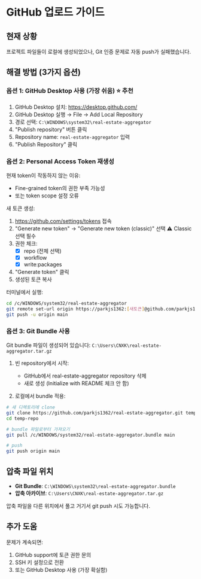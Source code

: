 # GitHub 업로드 가이드

## 현재 상황
프로젝트 파일들이 로컬에 생성되었으나, Git 인증 문제로 자동 push가 실패했습니다.

## 해결 방법 (3가지 옵션)

### 옵션 1: GitHub Desktop 사용 (가장 쉬움) ⭐ 추천

1. GitHub Desktop 설치: https://desktop.github.com/
2. GitHub Desktop 실행 → File → Add Local Repository
3. 경로 선택: `C:\WINDOWS\system32\real-estate-aggregator`
4. "Publish repository" 버튼 클릭
5. Repository name: `real-estate-aggregator` 입력
6. "Publish Repository" 클릭

### 옵션 2: Personal Access Token 재생성

현재 token이 작동하지 않는 이유:
- Fine-grained token의 권한 부족 가능성
- 또는 token scope 설정 오류

새 토큰 생성:
1. https://github.com/settings/tokens 접속
2. "Generate new token" → "Generate new token (classic)" 선택 ⚠️ Classic 선택 필수
3. 권한 체크:
   - [x] repo (전체 선택)
   - [x] workflow
   - [x] write:packages
4. "Generate token" 클릭
5. 생성된 토큰 복사

터미널에서 실행:
```bash
cd /c/WINDOWS/system32/real-estate-aggregator
git remote set-url origin https://parkjs1362:[새토큰]@github.com/parkjs1362/real-estate-aggregator.git
git push -u origin main
```

### 옵션 3: Git Bundle 사용

Git bundle 파일이 생성되어 있습니다: `C:\Users\CNXK\real-estate-aggregator.tar.gz`

1. 빈 repository에서 시작:
   - GitHub에서 real-estate-aggregator repository 삭제
   - 새로 생성 (Initialize with README 체크 안 함)

2. 로컬에서 bundle 적용:
```bash
# 새 디렉토리에 clone
git clone https://github.com/parkjs1362/real-estate-aggregator.git temp-repo
cd temp-repo

# bundle 파일로부터 가져오기
git pull /c/WINDOWS/system32/real-estate-aggregator.bundle main

# push
git push origin main
```

## 압축 파일 위치

- **Git Bundle**: `C:\WINDOWS\system32\real-estate-aggregator.bundle`
- **압축 아카이브**: `C:\Users\CNXK\real-estate-aggregator.tar.gz`

압축 파일을 다른 위치에서 풀고 거기서 git push 시도 가능합니다.

## 추가 도움

문제가 계속되면:
1. GitHub support에 토큰 권한 문의
2. SSH 키 설정으로 전환
3. 또는 GitHub Desktop 사용 (가장 확실함)